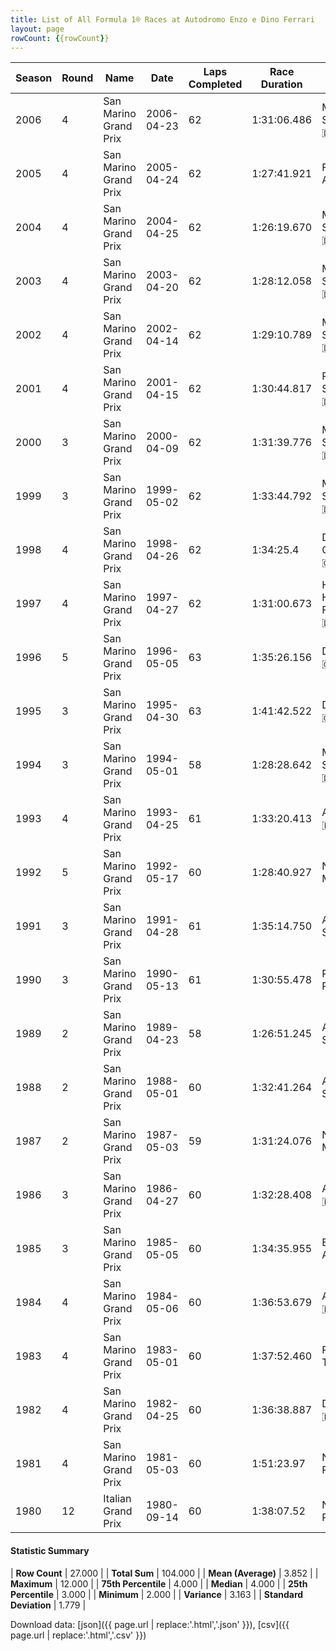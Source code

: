 ```yaml
---
title: List of All Formula 1® Races at Autodromo Enzo e Dino Ferrari
layout: page
rowCount: {{rowCount}}
---
```


| Season | Round | Name | Date | Laps Completed | Race Duration | Winning Driver | Winning Constructor |
|--|--|--|--|--|--|--|--|
| 2006 | 4 | San Marino Grand Prix | 2006-04-23 | 62 | 1:31:06.486 | Michael Schumacher 🇩🇪 | Ferrari 🇮🇹 |
| 2005 | 4 | San Marino Grand Prix | 2005-04-24 | 62 | 1:27:41.921 | Fernando Alonso 🇪🇸 | Renault 🇫🇷 |
| 2004 | 4 | San Marino Grand Prix | 2004-04-25 | 62 | 1:26:19.670 | Michael Schumacher 🇩🇪 | Ferrari 🇮🇹 |
| 2003 | 4 | San Marino Grand Prix | 2003-04-20 | 62 | 1:28:12.058 | Michael Schumacher 🇩🇪 | Ferrari 🇮🇹 |
| 2002 | 4 | San Marino Grand Prix | 2002-04-14 | 62 | 1:29:10.789 | Michael Schumacher 🇩🇪 | Ferrari 🇮🇹 |
| 2001 | 4 | San Marino Grand Prix | 2001-04-15 | 62 | 1:30:44.817 | Ralf Schumacher 🇩🇪 | Williams 🇬🇧 |
| 2000 | 3 | San Marino Grand Prix | 2000-04-09 | 62 | 1:31:39.776 | Michael Schumacher 🇩🇪 | Ferrari 🇮🇹 |
| 1999 | 3 | San Marino Grand Prix | 1999-05-02 | 62 | 1:33:44.792 | Michael Schumacher 🇩🇪 | Ferrari 🇮🇹 |
| 1998 | 4 | San Marino Grand Prix | 1998-04-26 | 62 | 1:34:25.4 | David Coulthard 🇬🇧 | McLaren 🇬🇧 |
| 1997 | 4 | San Marino Grand Prix | 1997-04-27 | 62 | 1:31:00.673 | Heinz-Harald Frentzen 🇩🇪 | Williams 🇬🇧 |
| 1996 | 5 | San Marino Grand Prix | 1996-05-05 | 63 | 1:35:26.156 | Damon Hill 🇬🇧 | Williams 🇬🇧 |
| 1995 | 3 | San Marino Grand Prix | 1995-04-30 | 63 | 1:41:42.522 | Damon Hill 🇬🇧 | Williams 🇬🇧 |
| 1994 | 3 | San Marino Grand Prix | 1994-05-01 | 58 | 1:28:28.642 | Michael Schumacher 🇩🇪 | Benetton 🇮🇹 |
| 1993 | 4 | San Marino Grand Prix | 1993-04-25 | 61 | 1:33:20.413 | Alain Prost 🇫🇷 | Williams 🇬🇧 |
| 1992 | 5 | San Marino Grand Prix | 1992-05-17 | 60 | 1:28:40.927 | Nigel Mansell 🇬🇧 | Williams 🇬🇧 |
| 1991 | 3 | San Marino Grand Prix | 1991-04-28 | 61 | 1:35:14.750 | Ayrton Senna 🇧🇷 | McLaren 🇬🇧 |
| 1990 | 3 | San Marino Grand Prix | 1990-05-13 | 61 | 1:30:55.478 | Riccardo Patrese 🇮🇹 | Williams 🇬🇧 |
| 1989 | 2 | San Marino Grand Prix | 1989-04-23 | 58 | 1:26:51.245 | Ayrton Senna 🇧🇷 | McLaren 🇬🇧 |
| 1988 | 2 | San Marino Grand Prix | 1988-05-01 | 60 | 1:32:41.264 | Ayrton Senna 🇧🇷 | McLaren 🇬🇧 |
| 1987 | 2 | San Marino Grand Prix | 1987-05-03 | 59 | 1:31:24.076 | Nigel Mansell 🇬🇧 | Williams 🇬🇧 |
| 1986 | 3 | San Marino Grand Prix | 1986-04-27 | 60 | 1:32:28.408 | Alain Prost 🇫🇷 | McLaren 🇬🇧 |
| 1985 | 3 | San Marino Grand Prix | 1985-05-05 | 60 | 1:34:35.955 | Elio de Angelis 🇮🇹 | Team Lotus 🇬🇧 |
| 1984 | 4 | San Marino Grand Prix | 1984-05-06 | 60 | 1:36:53.679 | Alain Prost 🇫🇷 | McLaren 🇬🇧 |
| 1983 | 4 | San Marino Grand Prix | 1983-05-01 | 60 | 1:37:52.460 | Patrick Tambay 🇫🇷 | Ferrari 🇮🇹 |
| 1982 | 4 | San Marino Grand Prix | 1982-04-25 | 60 | 1:36:38.887 | Didier Pironi 🇫🇷 | Ferrari 🇮🇹 |
| 1981 | 4 | San Marino Grand Prix | 1981-05-03 | 60 | 1:51:23.97 | Nelson Piquet 🇧🇷 | Brabham 🇬🇧 |
| 1980 | 12 | Italian Grand Prix | 1980-09-14 | 60 | 1:38:07.52 | Nelson Piquet 🇧🇷 | Brabham 🇬🇧 |

#### Statistic Summary

| **Row Count** | 27.000 |
| **Total Sum** | 104.000 |
| **Mean (Average)** | 3.852 |
| **Maximum** | 12.000 |
| **75th Percentile** | 4.000 |
| **Median** | 4.000 |
| **25th Percentile** | 3.000 |
| **Minimum** | 2.000 |
| **Variance** | 3.163 |
| **Standard Deviation** | 1.779 |

Download data: [json]({{ page.url | replace:'.html','.json' }}), [csv]({{ page.url | replace:'.html','.csv' }})

